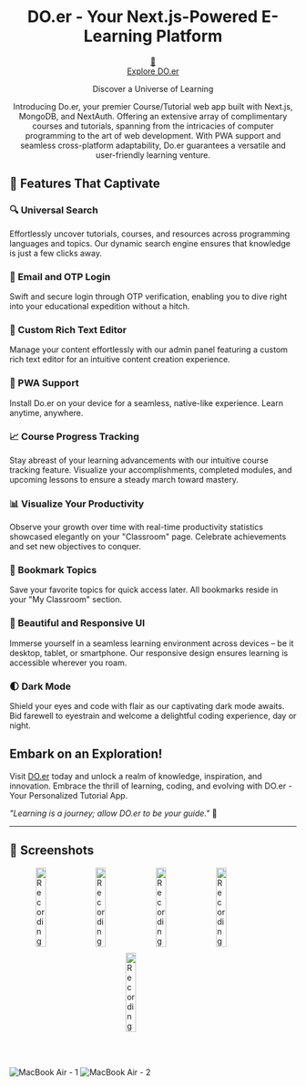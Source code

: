 <h1 align="center">DO.er - Your Next.js-Powered E-Learning Platform</h1>

<p align="center">
  <a href="https://doer-next.vercel.app/" target="_blank">&#128279;
    <br>
    Explore DO.er
  </a>
</p>

<p align="center">
  Discover a Universe of Learning
</p>

<p align="center">
 Introducing Do.er, your premier Course/Tutorial web app built with Next.js, MongoDB, and NextAuth. Offering an extensive array of complimentary courses and tutorials, spanning from the intricacies of computer programming to the art of web development. With PWA support and seamless cross-platform adaptability, Do.er guarantees a versatile and user-friendly learning venture.
</p>


## 🌟 Features That Captivate

### 🔍 Universal Search
Effortlessly uncover tutorials, courses, and resources across programming languages and topics. Our dynamic search engine ensures that knowledge is just a few clicks away.

### 📱 Email and OTP Login
Swift and secure login through OTP verification, enabling you to dive right into your educational expedition without a hitch.

### 📝 Custom Rich Text Editor
Manage your content effortlessly with our admin panel featuring a custom rich text editor for an intuitive content creation experience.

### 📱 PWA Support
Install Do.er on your device for a seamless, native-like experience. Learn anytime, anywhere.

### 📈 Course Progress Tracking
Stay abreast of your learning advancements with our intuitive course tracking feature. Visualize your accomplishments, completed modules, and upcoming lessons to ensure a steady march toward mastery.

### 📊 Visualize Your Productivity
Observe your growth over time with real-time productivity statistics showcased elegantly on your "Classroom" page. Celebrate achievements and set new objectives to conquer.

### 🔖 Bookmark Topics
Save your favorite topics for quick access later. All bookmarks reside in your "My Classroom" section.

### 🎨 Beautiful and Responsive UI
Immerse yourself in a seamless learning environment across devices – be it desktop, tablet, or smartphone. Our responsive design ensures learning is accessible wherever you roam.

### 🌓 Dark Mode 
Shield your eyes and code with flair as our captivating dark mode awaits. Bid farewell to eyestrain and welcome a delightful coding experience, day or night.

## Embark on an Exploration!

Visit [DO.er](https://doer-next.vercel.app/) today and unlock a realm of knowledge, inspiration, and innovation. Embrace the thrill of learning, coding, and evolving with DO.er - Your Personalized Tutorial App.

_"Learning is a journey; allow DO.er to be your guide."_ 🚀

---
## 📸 Screenshots


<div style="display: flex; flex-wrap: wrap; gap: 10px; justify-content: center;">
  <img src="https://github.com/user-attachments/assets/0dc00f8a-6947-4666-8cf2-d88c39cd823c" alt="Recording" width="19%">
  <img src="https://github.com/user-attachments/assets/67491a97-0a90-46ce-a25c-0263f47ea558" alt="Recording" width="19%">
  <img src="https://github.com/user-attachments/assets/172f372b-9590-405d-b668-a233ffa39f23" alt="Recording" width="19%">
  <img src="https://github.com/user-attachments/assets/44d8553f-679a-4e80-aa61-ce8786bc75aa" alt="Recording" width="19%">
  <img src="https://github.com/user-attachments/assets/dd0a3e16-da34-457a-8dba-a4444594ef08" alt="Recording" width="19%">
</div>

<br></br>

![MacBook Air - 1](https://github.com/user-attachments/assets/0aaed3f3-74db-459c-87aa-24674b9b0591)
![MacBook Air - 2](https://github.com/user-attachments/assets/814bf36e-dfd3-4636-b08e-705685dfbcbb)

